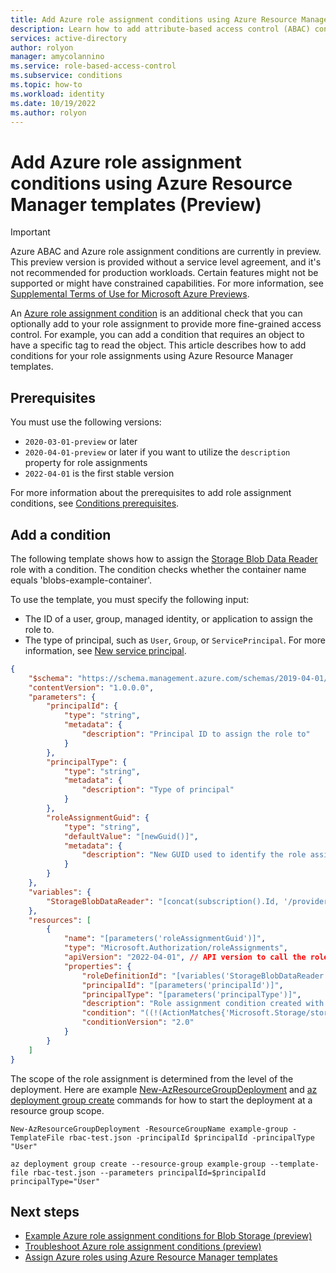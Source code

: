 ```yaml
---
title: Add Azure role assignment conditions using Azure Resource Manager templates (Preview) - Azure ABAC
description: Learn how to add attribute-based access control (ABAC) conditions in Azure role assignments using Azure Resource Manager templates and Azure role-based access control (Azure RBAC).
services: active-directory
author: rolyon
manager: amycolannino
ms.service: role-based-access-control
ms.subservice: conditions
ms.topic: how-to
ms.workload: identity
ms.date: 10/19/2022
ms.author: rolyon
---
```


# Add Azure role assignment conditions using Azure Resource Manager templates (Preview)

> [!IMPORTANT]
> Azure ABAC and Azure role assignment conditions are currently in preview.
> This preview version is provided without a service level agreement, and it's not recommended for production workloads. Certain features might not be supported or might have constrained capabilities.
> For more information, see [Supplemental Terms of Use for Microsoft Azure Previews](https://azure.microsoft.com/support/legal/preview-supplemental-terms/).

An [Azure role assignment condition](conditions-overview.md) is an additional check that you can optionally add to your role assignment to provide more fine-grained access control. For example, you can add a condition that requires an object to have a specific tag to read the object. This article describes how to add conditions for your role assignments using Azure Resource Manager templates.

## Prerequisites

You must use the following versions:

- `2020-03-01-preview` or later
- `2020-04-01-preview` or later if you want to utilize the `description` property for role assignments
- `2022-04-01` is the first stable version

For more information about the prerequisites to add role assignment conditions, see [Conditions prerequisites](conditions-prerequisites.md).

## Add a condition

The following template shows how to assign the [Storage Blob Data Reader](built-in-roles.md#storage-blob-data-reader) role with a condition. The condition checks whether the container name equals 'blobs-example-container'.

To use the template, you must specify the following input:

- The ID of a user, group, managed identity, or application to assign the role to.
- The type of principal, such as `User`, `Group`, or `ServicePrincipal`. For more information, see [New service principal](role-assignments-template.md#new-service-principal).

```json
{
    "$schema": "https://schema.management.azure.com/schemas/2019-04-01/deploymentTemplate.json#",
    "contentVersion": "1.0.0.0",
    "parameters": {
        "principalId": {
            "type": "string",
            "metadata": {
                "description": "Principal ID to assign the role to"
            }
        },
        "principalType": {
            "type": "string",
            "metadata": {
                "description": "Type of principal"
            }
        },
        "roleAssignmentGuid": {
            "type": "string",
            "defaultValue": "[newGuid()]",
            "metadata": {
                "description": "New GUID used to identify the role assignment"
            }
        }
    },
    "variables": {
        "StorageBlobDataReader": "[concat(subscription().Id, '/providers/Microsoft.Authorization/roleDefinitions/2a2b9908-6ea1-4ae2-8e65-a410df84e7d1')]" // ID for Storage Blob Data Reader role, but can be any valid role ID
    },
    "resources": [
        {
            "name": "[parameters('roleAssignmentGuid')]",
            "type": "Microsoft.Authorization/roleAssignments",
            "apiVersion": "2022-04-01", // API version to call the role assignment PUT.
            "properties": {
                "roleDefinitionId": "[variables('StorageBlobDataReader')]",
                "principalId": "[parameters('principalId')]",
                "principalType": "[parameters('principalType')]",
                "description": "Role assignment condition created with an ARM template",
                "condition": "((!(ActionMatches{'Microsoft.Storage/storageAccounts/blobServices/containers/blobs/read'})) OR (@Resource[Microsoft.Storage/storageAccounts/blobServices/containers:name] StringEquals 'blobs-example-container'))", // Role assignment condition
                "conditionVersion": "2.0"
            }
        }
    ]
}
```

The scope of the role assignment is determined from the level of the deployment. Here are example [New-AzResourceGroupDeployment](/powershell/module/az.resources/new-azresourcegroupdeployment) and [az deployment group create](/cli/azure/deployment/group#az-deployment-group-create) commands for how to start the deployment at a resource group scope.

```azurepowershell
New-AzResourceGroupDeployment -ResourceGroupName example-group -TemplateFile rbac-test.json -principalId $principalId -principalType "User"
```

```azurecli
az deployment group create --resource-group example-group --template-file rbac-test.json --parameters principalId=$principalId principalType="User"
```

## Next steps

- [Example Azure role assignment conditions for Blob Storage (preview)](../storage/blobs/storage-auth-abac-examples.md)
- [Troubleshoot Azure role assignment conditions (preview)](conditions-troubleshoot.md)
- [Assign Azure roles using Azure Resource Manager templates](role-assignments-template.md)
